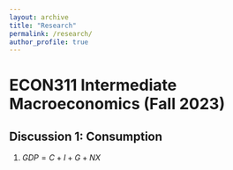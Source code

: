 ```yaml
---
layout: archive
title: "Research"
permalink: /research/
author_profile: true
---
```



# ECON311 Intermediate Macroeconomics (Fall 2023)
## Discussion 1: Consumption

1. $GDP = C+I+G+NX$